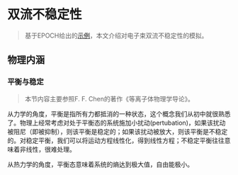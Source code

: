 # 双流不稳定性

> 基于EPOCH给出的[示例](https://epochpic.github.io/documentation/examples/workshop_examples#specifying_particle_species)，本文介绍对电子束双流不稳定性的模拟。

## 物理内涵

### 平衡与稳定

> 本节内容主要参照F. F. Chen的著作《等离子体物理学导论》。

从力学的角度，平衡是指所有力都抵消的一种状态，这个概念我们从初中就很熟悉了。物理上经常考虑对处于平衡态的系统施加小扰动(pertubation)，如果该扰动被阻尼（即被抑制），则该平衡是稳定的；如果该扰动被放大，则该平衡是不稳定的。对稳定平衡，我们可以将运动方程线性化，得到线性方程；不稳定平衡往往意味着非线性，很难处理。

从热力学的角度，平衡态意味着系统的熵达到极大值，自由能极小。

